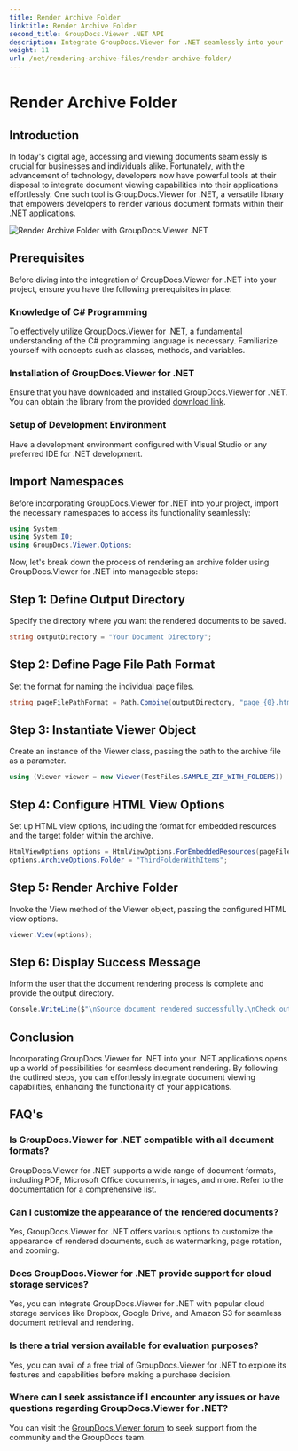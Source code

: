 ```yaml
---
title: Render Archive Folder
linktitle: Render Archive Folder
second_title: GroupDocs.Viewer .NET API
description: Integrate GroupDocs.Viewer for .NET seamlessly into your .NET applications for efficient document rendering and viewing capabilities.
weight: 11
url: /net/rendering-archive-files/render-archive-folder/
---
```


# Render Archive Folder

## Introduction
In today's digital age, accessing and viewing documents seamlessly is crucial for businesses and individuals alike. Fortunately, with the advancement of technology, developers now have powerful tools at their disposal to integrate document viewing capabilities into their applications effortlessly. One such tool is GroupDocs.Viewer for .NET, a versatile library that empowers developers to render various document formats within their .NET applications.

![Render Archive Folder with GroupDocs.Viewer .NET](/viewer/rendering-archive-files/render-archive-folder.png)

## Prerequisites
Before diving into the integration of GroupDocs.Viewer for .NET into your project, ensure you have the following prerequisites in place:
### Knowledge of C# Programming
To effectively utilize GroupDocs.Viewer for .NET, a fundamental understanding of the C# programming language is necessary. Familiarize yourself with concepts such as classes, methods, and variables.
### Installation of GroupDocs.Viewer for .NET
Ensure that you have downloaded and installed GroupDocs.Viewer for .NET. You can obtain the library from the provided [download link](https://releases.groupdocs.com/viewer/net/).
### Setup of Development Environment
Have a development environment configured with Visual Studio or any preferred IDE for .NET development.

## Import Namespaces
Before incorporating GroupDocs.Viewer for .NET into your project, import the necessary namespaces to access its functionality seamlessly:
```csharp
using System;
using System.IO;
using GroupDocs.Viewer.Options;
```

Now, let's break down the process of rendering an archive folder using GroupDocs.Viewer for .NET into manageable steps:
## Step 1: Define Output Directory
Specify the directory where you want the rendered documents to be saved.
```csharp
string outputDirectory = "Your Document Directory";
```
## Step 2: Define Page File Path Format
Set the format for naming the individual page files.
```csharp
string pageFilePathFormat = Path.Combine(outputDirectory, "page_{0}.html");
```
## Step 3: Instantiate Viewer Object
Create an instance of the Viewer class, passing the path to the archive file as a parameter.
```csharp
using (Viewer viewer = new Viewer(TestFiles.SAMPLE_ZIP_WITH_FOLDERS))
```
## Step 4: Configure HTML View Options
Set up HTML view options, including the format for embedded resources and the target folder within the archive.
```csharp
HtmlViewOptions options = HtmlViewOptions.ForEmbeddedResources(pageFilePathFormat);
options.ArchiveOptions.Folder = "ThirdFolderWithItems";
```
## Step 5: Render Archive Folder
Invoke the View method of the Viewer object, passing the configured HTML view options.
```csharp
viewer.View(options);
```
## Step 6: Display Success Message
Inform the user that the document rendering process is complete and provide the output directory.
```csharp
Console.WriteLine($"\nSource document rendered successfully.\nCheck output in {outputDirectory}.");
```

## Conclusion
Incorporating GroupDocs.Viewer for .NET into your .NET applications opens up a world of possibilities for seamless document rendering. By following the outlined steps, you can effortlessly integrate document viewing capabilities, enhancing the functionality of your applications.
## FAQ's
### Is GroupDocs.Viewer for .NET compatible with all document formats?
GroupDocs.Viewer for .NET supports a wide range of document formats, including PDF, Microsoft Office documents, images, and more. Refer to the documentation for a comprehensive list.
### Can I customize the appearance of the rendered documents?
Yes, GroupDocs.Viewer for .NET offers various options to customize the appearance of rendered documents, such as watermarking, page rotation, and zooming.
### Does GroupDocs.Viewer for .NET provide support for cloud storage services?
Yes, you can integrate GroupDocs.Viewer for .NET with popular cloud storage services like Dropbox, Google Drive, and Amazon S3 for seamless document retrieval and rendering.
### Is there a trial version available for evaluation purposes?
Yes, you can avail of a free trial of GroupDocs.Viewer for .NET to explore its features and capabilities before making a purchase decision.
### Where can I seek assistance if I encounter any issues or have questions regarding GroupDocs.Viewer for .NET?
You can visit the [GroupDocs.Viewer forum](https://forum.groupdocs.com/c/viewer/9) to seek support from the community and the GroupDocs team.
